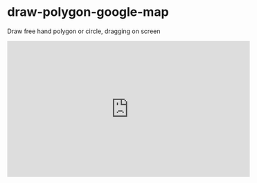 # draw-polygon-google-map
Draw free hand polygon or circle, dragging on screen
<iframe width="560" height="315" src="https://www.youtube.com/embed/RYk-9jrsoU0" frameborder="0" allow="accelerometer; autoplay; encrypted-media; gyroscope; picture-in-picture" allowfullscreen></iframe>
